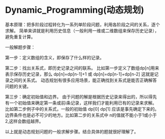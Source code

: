 # Dynamic_Programming(动态规划)

基本原理：把多阶段过程转化为一系列单阶段问题，利用各阶段之间的关系，逐个求解。
简单来讲就是利用历史信息（一般利用一维或二维数组来保存历史记录），避免重复计算。

一般解题步骤：

第一步：定义数组的含义，即保存了什么样的记录。

第二步：找出关系式，即历史记录之间的联系。
比如第一步定义了数组dp[n]用来表示保存历史记录，那么
dp[n]=dp[n-1]+1 或 dp[n]=dp[n-1]+dp[n-2]  这就是记录之间的关系式。
动态规划有很多应用场景，能正确找到关系式是能否正确解答问题的关键。

第三步：确定初始值和边界。
由于问题的解是根据历史记录来得出的，所以得先有一个初始值来确定第一条或前i条记录，这样我们才能利用已有的记录来求解。
比如第二步例子中的关系式，一般的初始值 dp[0] dp[1] 应该是事先确定下来的。
边界条件也是必不可少的地方。比如第二步的关系式中 n的值就不能小于1或小于2,这样会数组越界。

以上就是动态规划问题的一般求解步骤。结合具体的题就很好理解了。
